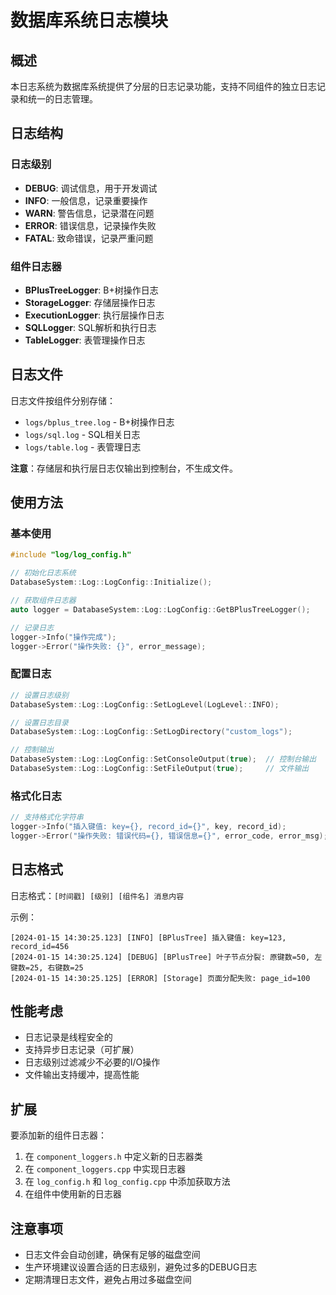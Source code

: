# 数据库系统日志模块

## 概述

本日志系统为数据库系统提供了分层的日志记录功能，支持不同组件的独立日志记录和统一的日志管理。

## 日志结构

### 日志级别
- **DEBUG**: 调试信息，用于开发调试
- **INFO**: 一般信息，记录重要操作
- **WARN**: 警告信息，记录潜在问题
- **ERROR**: 错误信息，记录操作失败
- **FATAL**: 致命错误，记录严重问题

### 组件日志器
- **BPlusTreeLogger**: B+树操作日志
- **StorageLogger**: 存储层操作日志
- **ExecutionLogger**: 执行层操作日志
- **SQLLogger**: SQL解析和执行日志
- **TableLogger**: 表管理操作日志

## 日志文件

日志文件按组件分别存储：
- `logs/bplus_tree.log` - B+树操作日志
- `logs/sql.log` - SQL相关日志
- `logs/table.log` - 表管理日志

**注意**：存储层和执行层日志仅输出到控制台，不生成文件。

## 使用方法

### 基本使用

```cpp
#include "log/log_config.h"

// 初始化日志系统
DatabaseSystem::Log::LogConfig::Initialize();

// 获取组件日志器
auto logger = DatabaseSystem::Log::LogConfig::GetBPlusTreeLogger();

// 记录日志
logger->Info("操作完成");
logger->Error("操作失败: {}", error_message);
```

### 配置日志

```cpp
// 设置日志级别
DatabaseSystem::Log::LogConfig::SetLogLevel(LogLevel::INFO);

// 设置日志目录
DatabaseSystem::Log::LogConfig::SetLogDirectory("custom_logs");

// 控制输出
DatabaseSystem::Log::LogConfig::SetConsoleOutput(true);  // 控制台输出
DatabaseSystem::Log::LogConfig::SetFileOutput(true);     // 文件输出
```

### 格式化日志

```cpp
// 支持格式化字符串
logger->Info("插入键值: key={}, record_id={}", key, record_id);
logger->Error("操作失败: 错误代码={}, 错误信息={}", error_code, error_msg);
```

## 日志格式

日志格式：`[时间戳] [级别] [组件名] 消息内容`

示例：
```
[2024-01-15 14:30:25.123] [INFO] [BPlusTree] 插入键值: key=123, record_id=456
[2024-01-15 14:30:25.124] [DEBUG] [BPlusTree] 叶子节点分裂: 原键数=50, 左键数=25, 右键数=25
[2024-01-15 14:30:25.125] [ERROR] [Storage] 页面分配失败: page_id=100
```

## 性能考虑

- 日志记录是线程安全的
- 支持异步日志记录（可扩展）
- 日志级别过滤减少不必要的I/O操作
- 文件输出支持缓冲，提高性能

## 扩展

要添加新的组件日志器：

1. 在 `component_loggers.h` 中定义新的日志器类
2. 在 `component_loggers.cpp` 中实现日志器
3. 在 `log_config.h` 和 `log_config.cpp` 中添加获取方法
4. 在组件中使用新的日志器

## 注意事项

- 日志文件会自动创建，确保有足够的磁盘空间
- 生产环境建议设置合适的日志级别，避免过多的DEBUG日志
- 定期清理日志文件，避免占用过多磁盘空间
